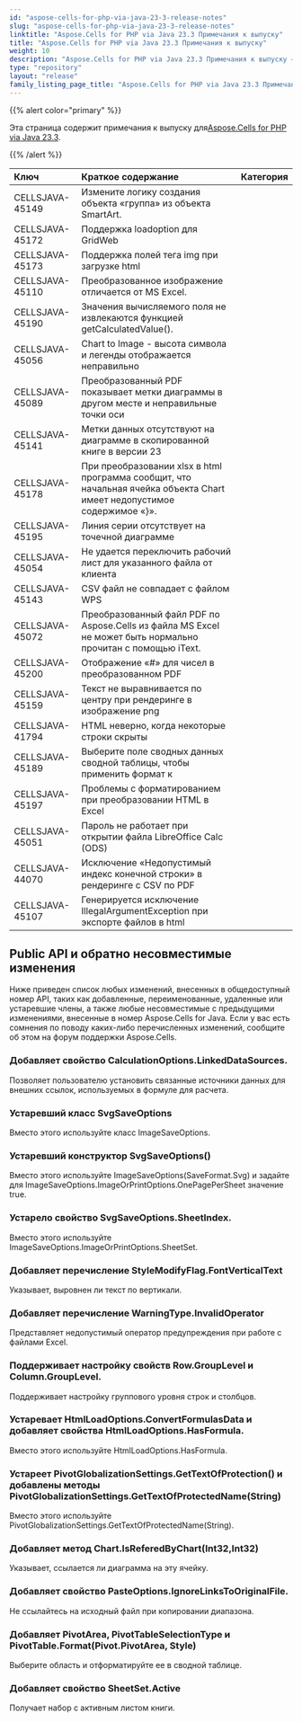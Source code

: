 ```yaml
---
id: "aspose-cells-for-php-via-java-23-3-release-notes"
slug: "aspose-cells-for-php-via-java-23-3-release-notes"
linktitle: "Aspose.Cells for PHP via Java 23.3 Примечания к выпуску"
title: "Aspose.Cells for PHP via Java 23.3 Примечания к выпуску"
weight: 10
description: "Aspose.Cells for PHP via Java 23.3 Примечания к выпуску – the latest updates and fixes."
type: "repository"
layout: "release"
family_listing_page_title: "Aspose.Cells for PHP via Java 23.3 Примечания к выпуску"
---
```

{{% alert color="primary" %}}

 Эта страница содержит примечания к выпуску для[Aspose.Cells for PHP via Java 23.3](https://releases.aspose.com/cells/php/new-releases/aspose.cells-for-php-via-java-23.3/).

{{% /alert %}}

|**Ключ**|**Краткое содержание**|**Категория**|
| :- | :- | :- |
|CELLSJAVA-45149|Измените логику создания объекта «группа» из объекта SmartArt.|
|CELLSJAVA-45172|Поддержка loadoption для GridWeb|
|CELLSJAVA-45173| Поддержка полей тега img при загрузке html|
|CELLSJAVA-45110|Преобразованное изображение отличается от MS Excel.|
|CELLSJAVA-45190|Значения вычисляемого поля не извлекаются функцией getCalculatedValue().|
|CELLSJAVA-45056|Chart to Image - высота символа и легенды отображается неправильно|
|CELLSJAVA-45089|Преобразованный PDF показывает метки диаграммы в другом месте и неправильные точки оси|
|CELLSJAVA-45141| Метки данных отсутствуют на диаграмме в скопированной книге в версии 23|
|CELLSJAVA-45178|При преобразовании xlsx в html программа сообщит, что начальная ячейка объекта Chart имеет недопустимое содержимое «}».|
|CELLSJAVA-45195|Линия серии отсутствует на точечной диаграмме|
|CELLSJAVA-45054|Не удается переключить рабочий лист для указанного файла от клиента|
|CELLSJAVA-45143|CSV файл не совпадает с файлом WPS|
|CELLSJAVA-45072|Преобразованный файл PDF по Aspose.Cells из файла MS Excel не может быть нормально прочитан с помощью iText.|
|CELLSJAVA-45200|Отображение «#» для чисел в преобразованном PDF|
|CELLSJAVA-45159|Текст не выравнивается по центру при рендеринге в изображение png|
|CELLSJAVA-41794|HTML неверно, когда некоторые строки скрыты|
|CELLSJAVA-45189|Выберите поле сводных данных сводной таблицы, чтобы применить формат к|
|CELLSJAVA-45197|Проблемы с форматированием при преобразовании HTML в Excel|
|CELLSJAVA-45051| Пароль не работает при открытии файла LibreOffice Calc (ODS)|
|CELLSJAVA-44070|Исключение «Недопустимый индекс конечной строки» в рендеринге с CSV по PDF|
|CELLSJAVA-45107|Генерируется исключение IllegalArgumentException при экспорте файлов в html|

##  **Public API и обратно несовместимые изменения**

Ниже приведен список любых изменений, внесенных в общедоступный номер API, таких как добавленные, переименованные, удаленные или устаревшие члены, а также любые несовместимые с предыдущими изменениями, внесенные в номер Aspose.Cells for Java. Если у вас есть сомнения по поводу каких-либо перечисленных изменений, сообщите об этом на форум поддержки Aspose.Cells.

###  **Добавляет свойство CalculationOptions.LinkedDataSources.**

Позволяет пользователю установить связанные источники данных для внешних ссылок, используемых в формуле для расчета.

###  **Устаревший класс SvgSaveOptions**

Вместо этого используйте класс ImageSaveOptions.

###  **Устаревший конструктор SvgSaveOptions()**

Вместо этого используйте ImageSaveOptions(SaveFormat.Svg) и задайте для ImageSaveOptions.ImageOrPrintOptions.OnePagePerSheet значение true.

###  **Устарело свойство SvgSaveOptions.SheetIndex.**

Вместо этого используйте ImageSaveOptions.ImageOrPrintOptions.SheetSet.

###  **Добавляет перечисление StyleModifyFlag.FontVerticalText**

Указывает, выровнен ли текст по вертикали.

###  **Добавляет перечисление WarningType.InvalidOperator**

Представляет недопустимый оператор предупреждения при работе с файлами Excel.

###  **Поддерживает настройку свойств Row.GroupLevel и Column.GroupLevel.**

Поддерживает настройку группового уровня строк и столбцов.

###  **Устаревает HtmlLoadOptions.ConvertFormulasData и добавляет свойства HtmlLoadOptions.HasFormula.**

Вместо этого используйте HtmlLoadOptions.HasFormula.

###  **Устареет PivotGlobalizationSettings.GetTextOfProtection() и добавлены методы PivotGlobalizationSettings.GetTextOfProtectedName(String)**

Вместо этого используйте PivotGlobalizationSettings.GetTextOfProtectedName(String).

###  **Добавляет метод Chart.IsReferedByChart(Int32,Int32)**

Указывает, ссылается ли диаграмма на эту ячейку.

###  **Добавляет свойство PasteOptions.IgnoreLinksToOriginalFile.**

Не ссылайтесь на исходный файл при копировании диапазона.

###  **Добавляет PivotArea, PivotTableSelectionType и PivotTable.Format(Pivot.PivotArea, Style)**

Выберите область и отформатируйте ее в сводной таблице.

###  **Добавляет свойство SheetSet.Active**

Получает набор с активным листом книги.
